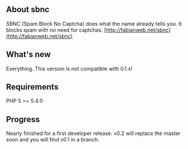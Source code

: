 ## About sbnc

SBNC (Spam Block No Captcha) does what the name already tells you. It blocks spam with no need for captchas.
[http://fabianweb.net/sbnc](http://fabianweb.net/sbnc)

## What's new

Everything. This version is not compatible with 0.1.x!

## Requirements

PHP 5 >= 5.4.0

## Progress

Nearly finished for a first developer release. v0.2 will replace the master soon and you will find v0.1 in a branch.